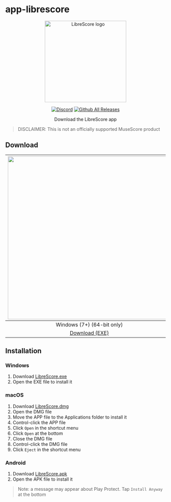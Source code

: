 # app-librescore

<div align="center">

<img src="../../../dl-musescore/raw/master/images/logo.png" width="256" alt="LibreScore logo">

[![Discord](https://img.shields.io/discord/774491656643674122?color=5865F2&label=&labelColor=555555&logo=discord&logoColor=FFFFFF)](https://discord.gg/DKu7cUZ4XQ) [![Github All Releases](https://img.shields.io/github/downloads/LibreScore/app-librescore/total.svg?label=Downloads)](https://github.com/LibreScore/app-librescore/releases/latest)

Download the LibreScore app

</div>

> DISCLAIMER: This is not an officially supported MuseScore product

## Download

| <img src="https://upload.wikimedia.org/wikipedia/commons/e/e2/Windows_logo_and_wordmark_-_2021.svg" width="512"> | <img src="https://upload.wikimedia.org/wikipedia/commons/2/21/MacOS_wordmark_%282017%29.svg" width="512"> | <img src="https://upload.wikimedia.org/wikipedia/commons/3/31/Android_robot_head.svg" width="512"> |
| :---: | :---: | :---: |
| Windows (7+) (64-bit only) | macOS (10.11+) (Rosetta 2) | Android (5.0+) |
| [Download (EXE)](https://github.com/LibreScore/app-librescore/releases/latest/download/LibreScore.exe) | [Download (DMG)](https://github.com/LibreScore/app-librescore/releases/latest/download/LibreScore.dmg) | [Download (APK)](https://github.com/LibreScore/app-librescore/releases/latest/download/LibreScore.apk) |

## Installation

### Windows
1. Download [LibreScore.exe](https://github.com/LibreScore/app-librescore/releases/latest/download/LibreScore.exe)
2. Open the EXE file to install it

### macOS
1. Download [LibreScore.dmg](https://github.com/LibreScore/app-librescore/releases/latest/download/LibreScore.dmg)
2. Open the DMG file
3. Move the APP file to the Applications folder to install it
4. Control-click the APP file
5. Click `Open` in the shortcut menu
6. Click `Open` at the bottom
7. Close the DMG file
8. Control-click the DMG file
9. Click `Eject` in the shortcut menu

### Android
1. Download [LibreScore.apk](https://github.com/LibreScore/app-librescore/releases/latest/download/LibreScore.apk)
2. Open the APK file to install it
> Note: a message may appear about Play Protect. Tap `Install Anyway` at the bottom
